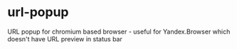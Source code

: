# url-popup
URL popup for chromium based browser - useful for Yandex.Browser which doesn't have URL preview in status bar
